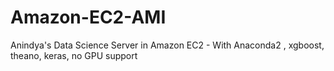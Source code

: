 # Amazon-EC2-AMI
Anindya's Data Science Server in Amazon EC2 - With Anaconda2 , xgboost, theano, keras, no GPU support
